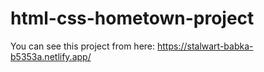 # html-css-hometown-project

You can see this project from here: https://stalwart-babka-b5353a.netlify.app/
